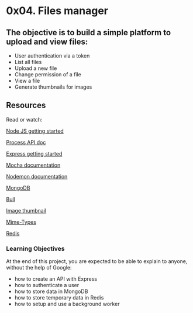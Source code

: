 # 0x04. Files manager

## The objective is to build a simple platform to upload and view files:

* User authentication via a token
* List all files
* Upload a new file
* Change permission of a file
* View a file
* Generate thumbnails for images

## Resources
Read or watch:

[Node JS getting started](https://intranet.alxswe.com/rltoken/buFPHJYnZjtOrTd610j6Og)

[Process API doc](https://intranet.alxswe.com/rltoken/uYPplj2cPK8pcP0LtV6RuA)

[Express getting started](https://intranet.alxswe.com/rltoken/SujfeWKCWmUMomfETjETEg)

[Mocha documentation](https://intranet.alxswe.com/rltoken/FzEwplmoZiyGvkgKllZNJw)

[Nodemon documentation](https://intranet.alxswe.com/rltoken/pdNNTX0OLugbhxvP3sLgOw)

[MongoDB](https://intranet.alxswe.com/rltoken/g1x7y_3GskzVAJBTXcSjmA)

[Bull](https://intranet.alxswe.com/rltoken/NkHBpGrxnd0sK_fDPMbihg)

[Image thumbnail](https://intranet.alxswe.com/rltoken/KX6cck2nyLpQOTDMLcwxLg)

[Mime-Types](https://intranet.alxswe.com/rltoken/j9B0Kc-4HDKLUe88ShbOjQ)

[Redis](https://intranet.alxswe.com/rltoken/nqwKRszO8Tkj_ZWW1EFwGw)


### Learning Objectives
At the end of this project, you are expected to be able to explain to anyone, without the help of Google:

* how to create an API with Express
* how to authenticate a user
* how to store data in MongoDB
* how to store temporary data in Redis
* how to setup and use a background worker